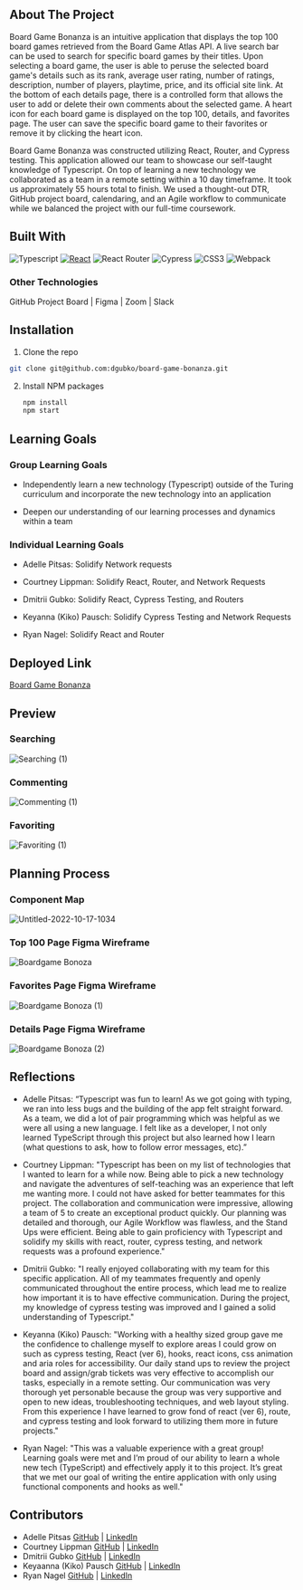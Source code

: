 ## About The Project

Board Game Bonanza is an intuitive application that displays the top 100 board games retrieved from the Board Game Atlas API. A live search bar can be used to search for specific board games by their titles. Upon selecting a board game, the user is able to peruse the selected board game's details such as its rank, average user rating, number of ratings, description, number of players, playtime, price, and its official site link. At the bottom of each details page, there is a controlled form that allows the user to add or delete their own comments about the selected game. A heart icon for each board game is displayed on the top 100, details, and favorites page. The user can save the specific board game to their favorites or remove it by clicking the heart icon. 

Board Game Bonanza was constructed utilizing React, Router, and Cypress testing. This application allowed our team to showcase our self-taught knowledge of Typescript. On top of learning a new technology we collaborated as a team in a remote setting within a 10 day timeframe. It took us approximately 55 hours total to finish. We used a thought-out DTR, GitHub project board, calendaring, and an Agile workflow to communicate while we balanced the project with our full-time coursework.

## Built With

![Typescript](https://img.shields.io/npm/types/typescript?color=%23000000&label=%20&logo=typescript&style=for-the-badge)
[![React][React.js]][React-url]
![React Router](https://img.shields.io/badge/React_Router-CA4245?style=for-the-badge&logo=react-router&logoColor=white)
![Cypress](https://img.shields.io/badge/-cypress-%23E5E5E5?style=for-the-badge&logo=cypress&logoColor=058a5e)
![CSS3](https://img.shields.io/badge/css3-%231572B6.svg?style=for-the-badge&logo=css3&logoColor=white)
![Webpack](https://img.shields.io/badge/webpack-%238DD6F9.svg?style=for-the-badge&logo=webpack&logoColor=black)

### Other Technologies
GitHub Project Board | Figma | Zoom | Slack

## Installation

1. Clone the repo
  ```sh
  git clone git@github.com:dgubko/board-game-bonanza.git
  ```
2. Install NPM packages
   ```sh
   npm install
   npm start
   ```
## Learning Goals

### Group Learning Goals

- Independently learn a new technology (Typescript) outside of the Turing curriculum and incorporate the new technology into an application

- Deepen our understanding of our learning processes and dynamics within a team

### Individual Learning Goals

- Adelle Pitsas: Solidify Network requests

- Courtney Lippman: Solidify React, Router, and Network Requests

- Dmitrii Gubko: Solidify React, Cypress Testing, and Routers

- Keyanna (Kiko) Pausch: Solidify Cypress Testing and Network Requests

- Ryan Nagel: Solidify React and Router

## Deployed Link

[Board Game Bonanza](https://board-game-bonanza.vercel.app/)

## Preview

### Searching

![Searching (1)](https://user-images.githubusercontent.com/104169837/211446619-93f26ee0-d391-48ce-a37b-338d639e1c59.gif)

### Commenting

![Commenting (1)](https://user-images.githubusercontent.com/104169837/211446592-18f4ae24-fb43-41e7-bed0-cc0e9abd6d28.gif)

### Favoriting

![Favoriting (1)](https://user-images.githubusercontent.com/104169837/211446605-b31ac7fe-66b0-4b21-b1bf-337132d50382.gif)


## Planning Process

### Component Map

![Untitled-2022-10-17-1034](https://user-images.githubusercontent.com/104169837/211425771-c2cf29fe-8900-498c-a00b-c0446d890273.png)

### Top 100 Page Figma Wireframe

![Boardgame Bonoza](https://user-images.githubusercontent.com/104169837/211426190-26817a89-efa7-4da0-8fa4-d60bd8bb4064.jpg)



### Favorites Page Figma Wireframe

![Boardgame Bonoza (1)](https://user-images.githubusercontent.com/104169837/211426354-5bca492b-7e36-4e4e-b52d-af44d3171b45.jpg)



### Details Page Figma Wireframe

![Boardgame Bonoza (2)](https://user-images.githubusercontent.com/104169837/211426300-24d2c3e5-b820-484e-b0e6-d136535f22a6.jpg)


## Reflections

- Adelle Pitsas: “Typescript was fun to learn! As we got going with typing, we ran into less bugs and the building of the app felt straight forward. As a team, we did a lot of pair programming which was helpful as we were all using a new language. I felt like as a developer, I not only learned TypeScript through this project but also learned how I learn (what questions to ask, how to follow error messages, etc).”

- Courtney Lippman: "Typescript has been on my list of technologies that I wanted to learn for a while now. Being able to pick a new technology and navigate the adventures of self-teaching was an experience that left me wanting more. I could not have asked for better teammates for this project. The collaboration and communication were impressive, allowing a team of 5 to create an exceptional product quickly. Our planning was detailed and thorough, our Agile Workflow was flawless, and the Stand Ups were efficient. Being able to gain proficiency with Typescript and solidify my skills with react, router, cypress testing, and network requests was a profound experience."

- Dmitrii Gubko: "I really enjoyed collaborating with my team for this specific application. All of my teammates frequently and openly communicated throughout the entire process, which lead me to realize how important it is to have effective communication. During the project, my knowledge of cypress testing was improved and I gained a solid understanding of Typescript."

- Keyanna (Kiko) Pausch: "Working with a healthy sized group gave me the confidence to challenge myself to explore areas I could grow on such as cypress testing, React (ver 6), hooks, react icons, css animation and aria roles for accessibility. Our daily stand ups to review the project board and assign/grab tickets was very effective to accomplish our tasks, especially in a remote setting. Our communication was very thorough yet personable because the group was very supportive and open to new ideas, troubleshooting techniques, and web layout styling. From this experience I have learned to grow fond of react (ver 6), route, and cypress testing and look forward to utilizing them more in future projects."

- Ryan Nagel: "This was a valuable experience with a great group! Learning goals were met and I’m proud of our ability to learn a whole new tech (TypeScript) and effectively apply it to this project. It’s great that we met our goal of writing the entire application with only using functional components and hooks as well."


## Contributors

- Adelle Pitsas [GitHub](https://github.com/Adelle-Pitsas) | [LinkedIn](https://www.linkedin.com/in/adelle-pitsas-461503183/)
- Courtney Lippman [GitHub](https://github.com/Courtney-Lippman) | [LinkedIn](https://www.linkedin.com/in/courtneylippman)
- Dmitrii Gubko [GitHub](https://github.com/dgubko) | [LinkedIn](https://www.linkedin.com/in/dmitrii-gubko)
- Keyaanna (Kiko) Pausch [GitHub](https://github.com/knpausch) | [LinkedIn](https://www.linkedin.com/in/knpausch/)
- Ryan Nagel [GitHub](https://github.com/Nagel29) | [LinkedIn](https://www.linkedin.com/in/ryan-nagel-000280173/)


<!-- MARKDOWN LINKS & IMAGES -->
[React.js]: https://img.shields.io/badge/React-20232A?style=for-the-badge&logo=react&logoColor=61DAFB
[React-url]: https://reactjs.org/


